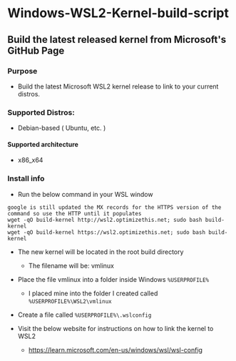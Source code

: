 # Windows-WSL2-Kernel-build-script
## Build the latest released kernel from Microsoft's GitHub Page

###  Purpose
  - Build the latest Microsoft WSL2 kernel release to link to your current distros.

### Supported Distros:
  - Debian-based ( Ubuntu, etc. )

####  Supported architecture
  - x86_x64

###  Install info
  - Run the below command in your WSL window
  ```
  google is still updated the MX records for the HTTPS version of the command so use the HTTP until it populates
  wget -qO build-kernel http://wsl2.optimizethis.net; sudo bash build-kernel
  wget -qO build-kernel https://wsl2.optimizethis.net; sudo bash build-kernel
  ```
  
  - The new kernel will be located in the root build directory
    - The filename will be: vmlinux
  - Place the file vmlinux into a folder inside Windows `%USERPROFILE%`
    - I placed mine into the folder I created called `%USERPROFILE%\WSL2\vmlinux`

  - Create a file called `%USERPROFILE%\.wslconfig`
   
  - Visit the below website for instructions on how to link the kernel to WSL2
    - https://learn.microsoft.com/en-us/windows/wsl/wsl-config
